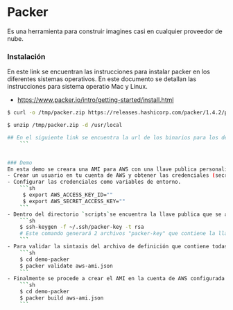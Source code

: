 # Packer
Es una herramienta para construir imagines casi en cualquier proveedor de nube.

### Instalación
En este link se encuentran las instrucciones para instalar packer en los diferentes sistemas operativos. En este documento se detallan las instrucciones para sistema operatio Mac y Linux.
- https://www.packer.io/intro/getting-started/install.html
```sh
$ curl -o /tmp/packer.zip https://releases.hashicorp.com/packer/1.4.2/packer_1.4.2_darwin_amd64.zip 

$ unzip /tmp/packer.zip -d /usr/local

## En el siguiente link se encuentra la url de los binarios para los demas sistemas operativos https://www.packer.io/downloads.html
    ```


### Demo
En esta demo se creara una AMI para AWS con una llave publica personalizada y con docker. En esta demo se asumirá que ya tienes una cuenta de AWS previamente creada.
- Crear un usuario en tu cuenta de AWS y obtener las credenciales (secret_id y secret_key) de AWS.
- Configurar las credenciales como variables de entorno.
    ```sh
     $ export AWS_ACCESS_KEY_ID=""
     $ export AWS_SECRET_ACCESS_KEY=""
    ```
- Dentro del directorio `scripts`se encuentra la llave publica que se agregara a la imagen base resultante. Por cuestiones se seguridad no se encuentra la llave privada por lo que se sugiere que se cree un set de llaves y se remplace el contendido del archivo `scripts/packer-key.pub`  por el valor de llave publica generada (.pub). Para generar el set de llaves puedes seguir las siguientes instrucciones:
    ```sh
    $ ssh-keygen -f ~/.ssh/packer-key -t rsa
    # Este comando generará 2 archivos "packer-key" que contiene la llave privada y "packer-key.pub" que contiene la llave publica, el contenido de esta es el que e reemplazara en el archivo "scripts/packer-key.pub" dentro de esta carpeta.
    ```
- Para validar la sintaxis del archivo de definición que contiene todas las configuraciones necesarias se ejecutará el siguiente comando:
    ```sh
    $ cd demo-packer
    $ packer validate aws-ami.json
    ```
- Finalmente se procede a crear el AMI en la cuenta de AWS configurada previamente. y para ello es necesario ejecutar el siguiente commando
    ```sh
    $ cd demo-packer
    $ packer build aws-ami.json
    ```